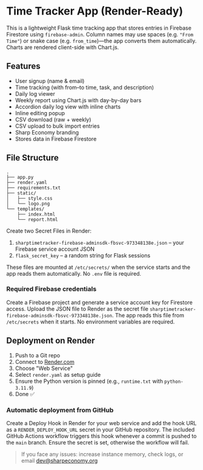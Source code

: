 # Time Tracker App (Render-Ready)

This is a lightweight Flask time tracking app that stores entries in
Firebase Firestore using `firebase-admin`. Column names may use spaces
(e.g. `"From Time"`) or snake case (e.g. `from_time`)—the app converts them
automatically. Charts are rendered client-side with Chart.js.

## Features
- User signup (name & email)
- Time tracking (with from–to time, task, and description)
- Daily log viewer
- Weekly report using Chart.js with day-by-day bars
- Accordion daily log view with inline charts
- Inline editing popup
- CSV download (raw + weekly)
- CSV upload to bulk import entries
- Sharp Economy branding
- Stores data in Firebase Firestore

## File Structure
```
.
├── app.py
├── render.yaml
├── requirements.txt
├── static/
│   ├── style.css
│   └── logo.png
└── templates/
    ├── index.html
    └── report.html
```

Create two Secret Files in Render:

1. `sharptimetracker-firebase-adminsdk-fbsvc-973348138e.json` – your Firebase service account JSON
2. `flask_secret_key` – a random string for Flask sessions

These files are mounted at `/etc/secrets/` when the service starts and the app reads them automatically. No `.env` file is required.

### Required Firebase credentials
Create a Firebase project and generate a service account key for Firestore access. Upload the JSON file to Render as the secret file `sharptimetracker-firebase-adminsdk-fbsvc-973348138e.json`. The app reads this file from `/etc/secrets` when it starts. No environment variables are required.

## Deployment on Render
1. Push to a Git repo
2. Connect to [Render.com](https://render.com/)
3. Choose "Web Service"
4. Select `render.yaml` as setup guide
5. Ensure the Python version is pinned (e.g., `runtime.txt` with `python-3.11.9`)
6. Done ✅

### Automatic deployment from GitHub
Create a Deploy Hook in Render for your web service and add the hook URL as a
`RENDER_DEPLOY_HOOK_URL` secret in your GitHub repository. The included
GitHub Actions workflow triggers this hook whenever a commit is pushed to the
`main` branch. Ensure the secret is set, otherwise the workflow will fail.

> If you face any issues: increase instance memory, check logs, or email dev@sharpeconomy.org
